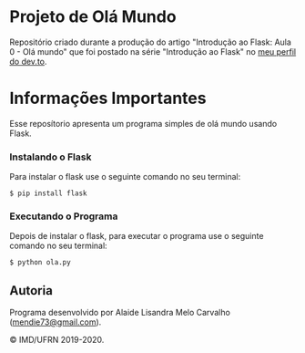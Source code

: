 # Projeto de Olá Mundo
Repositório criado durante a produção do artigo "Introdução ao Flask: Aula 0 - Olá mundo" que foi postado na série "Introdução ao Flask" no [meu perfil do dev.to](https://dev.to/lisandramelo/).

# Informações Importantes

Esse reposítorio apresenta um programa simples de olá mundo usando Flask.

### Instalando o Flask

Para instalar o flask use o seguinte comando no seu terminal:
```shell
$ pip install flask
```

### Executando o Programa

Depois de instalar o flask, para executar o programa use o seguinte comando no seu terminal:
```shell
$ python ola.py
```

## Autoria

Programa desenvolvido por Alaide Lisandra Melo Carvalho (<mendie73@gmail.com>).

&copy; IMD/UFRN 2019-2020.